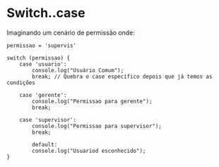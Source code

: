 # Switch..case

 Imaginando um cenário de permissão onde:

``` let permissao;  // podemos ter usuario, gerente e supervisor
permissao = 'supervis'
```

```
switch (permissao) {
    case 'usuario':
        console.log("Usuário Comum");
        break; // Quebra o case específico depois que já temos as condições 

    case 'gerente':
        console.log("Permissao para gerente");
        break;

    case 'supervisor':
        console.log("Permissao para supervisor");
        break;

        default: 
        console.log("Usuariod esconhecido");
}
```